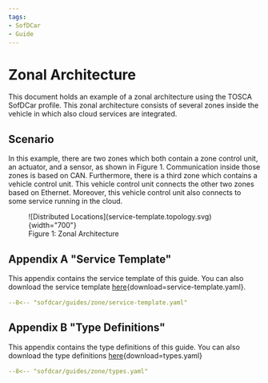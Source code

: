 ```yaml
---
tags:
- SofDCar
- Guide
---
```


# Zonal Architecture

This document holds an example of a zonal architecture using the TOSCA SofDCar profile.
This zonal architecture consists of several zones inside the vehicle in which also cloud services are integrated.

## Scenario

In this example, there are two zones which both contain a zone control unit, an actuator, and a sensor, as shown in Figure 1.
Communication inside those zones is based on CAN.
Furthermore, there is a third zone which contains a vehicle control unit. 
This vehicle control unit connects the other two zones based on Ethernet.
Moreover, this vehicle control unit also connects to some service running in the cloud.

<figure markdown>
  ![Distributed Locations](service-template.topology.svg){width="700"}
  <figcaption>Figure 1: Zonal Architecture</figcaption>
</figure>

## Appendix A "Service Template"

This appendix contains the service template of this guide.
You can also download the service template [here](service-template.yaml){download=service-template.yaml}.

```yaml linenums="1"
--8<-- "sofdcar/guides/zone/service-template.yaml"
```

## Appendix B "Type Definitions"

This appendix contains the type definitions of this guide.
You can also download the type definitions [here](types.yaml){download=types.yaml}

```yaml linenums="1"
--8<-- "sofdcar/guides/zone/types.yaml"
```
